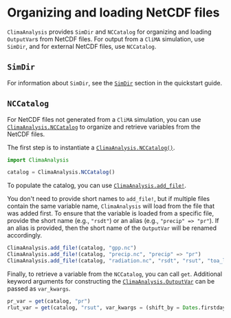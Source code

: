 # Organizing and loading NetCDF files

`ClimaAnalysis` provides `SimDir` and `NCCatalog` for organizing and loading `OutputVar`s
from NetCDF files. For output from a `CliMA` simulation, use `SimDir`, and for external
NetCDF files, use `NCCatalog`.

## `SimDir`

For information about `SimDir`, see the [`SimDir`](index.md#SimDir) section in the
quickstart guide.

## `NCCatalog`

For NetCDF files not generated from a `CliMA` simulation, you can use
[`ClimaAnalysis.NCCatalog`](@ref) to organize and retrieve variables from the NetCDF files.

The first step is to instantiate a [`ClimaAnalysis.NCCatalog()`](@ref).

```julia
import ClimaAnalysis

catalog = ClimaAnalysis.NCCatalog()
```

To populate the catalog, you can use [`ClimaAnalysis.add_file!`](@ref).

You don't need to provide short names to `add_file!`, but if multiple files contain the same
variable name, `ClimaAnalysis` will load from the file that was added first. To ensure that
the variable is loaded from a specific file, provide the short name (e.g., `"rsdt"`) or an
alias (e.g., `"precip" => "pr"`). If an alias is provided, then the short name of the
`OutputVar` will be renamed accordingly.

```julia
ClimaAnalysis.add_file!(catalog, "gpp.nc")
ClimaAnalysis.add_file!(catalog, "precip.nc", "precip" => "pr")
ClimaAnalysis.add_file!(catalog, "radiation.nc", "rsdt", "rsut", "toa_lw_all_mon" => "rlut")
```

Finally, to retrieve a variable from the `NCCatalog`, you can call `get`. Additional keyword
arguments for constructing the [`ClimaAnalysis.OutputVar`](@ref) can be passed as
`var_kwargs`.

```julia
pr_var = get(catalog, "pr")
rlut_var = get(catalog, "rsut", var_kwargs = (shift_by = Dates.firstdayofmonth,))
```
